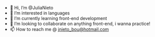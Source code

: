 - 👋 Hi, I’m @JuliaNieto
- 👀 I’m interested in languages
- 🌱 I’m currently learning front-end development
- 💞️ I’m looking to collaborate on anything front-end, i wanna practice!
- 📫 How to reach me @ jnieto_bou@hotmail.com

<!---
JuliaNieto/JuliaNieto is a ✨ special ✨ repository because its `README.md` (this file) appears on your GitHub profile.
You can click the Preview link to take a look at your changes.
--->
